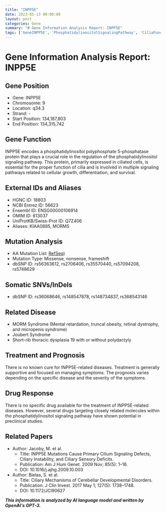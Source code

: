 ```yaml
---
title: "INPP5E"
date: 2023-05-13 00:00:00
layout: post
categories: Gene
summary: "# Gene Information Analysis Report: INPP5E"
tags: ['GeneINPP5E', 'PhosphatidylinositolSignalingPathway', 'CiliaFunction', 'MORMSyndrome', 'JoubertSyndrome', 'ShortRibThoracicDysplasia', 'SupportiveTreatment', 'CiliarySensoryDeficits']
---
```


# Gene Information Analysis Report: INPP5E

## Gene Position
- Gene: INPP5E
- Chromosome: 9
- Location: q34.3
- Strand: -
- Start Position: 134,187,803
- End Position: 134,315,742

## Gene Function
INPP5E encodes a phosphatidylinositol polyphosphate 5-phosphatase protein that plays a crucial role in the regulation of the phosphatidylinositol signaling pathway. This protein, primarily expressed in ciliated cells, is essential for the proper function of cilia and is involved in multiple signaling pathways related to cellular growth, differentiation, and survival.

## External IDs and Aliases
- HGNC ID: 18803
- NCBI Entrez ID: 56623
- Ensembl ID: ENSG00000106914
- OMIM ID: 613037
- UniProtKB/Swiss-Prot ID: Q7Z406
- Aliases: KIAA0885, MORMS

## Mutation Analysis
- AA Mutation List: [RefSeq](https://www.ncbi.nlm.nih.gov/RefSeq/))
- Mutation Type: Missense, nonsense, frameshift
- dbSNP ID: rs56363612, rs2706406, rs35570440, rs57094208, rs5748629

## Somatic SNVs/InDels
- dbSNP ID: rs36068646, rs148547878, rs148734837, rs368543146

## Related Disease
- MORM Syndrome (Mental retardation, truncal obesity, retinal dystrophy, and micropenis syndrome)
- Joubert Syndrome
- Short-rib thoracic dysplasia 19 with or without polydactyly

## Treatment and Prognosis
There is no known cure for INPP5E-related diseases. Treatment is generally supportive and focused on managing symptoms. The prognosis varies depending on the specific disease and the severity of the symptoms.

## Drug Response
There is no specific drug available for the treatment of INPP5E-related diseases. However, several drugs targeting closely related molecules within the phosphatidylinositol signaling pathway have shown potential in preclinical studies.

## Related Papers
- Author: Jacoby, M. et al. 
  - Title: INPP5E Mutations Cause Primary Cilium Signaling Defects, Ciliary Instability, and Ciliary Sensory Deficits.
  - Publication: Am J Hum Genet. 2009 Nov; 85(5): 1–16.
  - DOI: 10.1016/j.ajhg.2009.10.003
- Author: Bielas, S. et al. 
  - Title: Ciliary Mechanisms of Cerebellar Developmental Disorders.
  - Publication: J Clin Invest. 2017 May 1; 127(5): 1738–1748.
  - DOI: 10.1172/JCI90627

**_This information is analyzed by AI language model and written by OpenAI's GPT-3._**